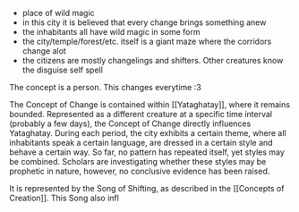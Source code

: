 
- place of wild magic
- in this city it is believed that every change brings something anew
- the inhabitants all have wild magic in some form
- the city/temple/forest/etc. itself is a giant maze where the corridors change alot
- the citizens are mostly changelings and shifters. Other creatures know the disguise self spell

The concept is a person. This changes everytime :3

The Concept of Change is contained within [[Yataghatay]], where it remains bounded. Represented as a different creature at a specific time interval (probably a few days), the Concept of Change directly influences Yataghatay. During each period, the city exhibits a certain theme, where all inhabitants speak a certain language, are dressed in a certain style and behave a certain way. So far, no pattern has repeated itself, yet styles may be combined.
Scholars are investigating whether these styles may be prophetic in nature, however, no conclusive evidence has been raised.

It is represented by the Song of Shifting, as described in the [[Concepts of Creation]]. This Song also infl